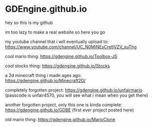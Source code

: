# GDEngine.github.io

hey so this is my github

im too lazy to make a real website so here you go

my youtube channel that i will eventually upload to: https://www.youtube.com/channel/UC_N0MiNEsCretIVZV_xuThg

cool mario thing: https://gdengine.github.io/Toolbox-JS

cool stocks thing: https://gdengine.github.io/Stocks

a 2d minecraft thing i made ages ago: https://gdengine.github.io/Minecraft2D/

completely forgotten project: https://gdengine.github.io/unfairmario (passcode is unfair4570, you will see what i mean when you get there)

another forgotten project, only this one is kinda complete: https://gdengine.github.io/GDBE (first ever project posted here)

old mario thing: https://gdengine.github.io/MarioClone
